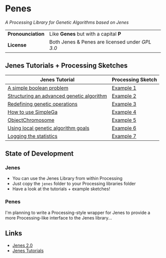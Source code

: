 Penes
=====

*A Processing Library for Genetic Algorithms based on Jenes*  

|                    |                                                          |
|--------------------|----------------------------------------------------------|
| **Pronounciation** | Like **Genes** but with a capital **P**                  |
| **License**        | Both Jenes & Penes are licensed under *GPL 3.0*          |


## Jenes Tutorials + Processing Sketches

| Jenes Tutorial                                            | Processing Sketch |
|-----------------------------------------------------------|-------------------|
| [A simple boolean problem][Tutorial 1]                    | [Example 1][]     |
| [Structuring an advanced genetic algorithm][Tutorial 2]   | [Example 2][]     |
| [Redefining genetic operations][Tutorial 3]               | [Example 3][]     |
| [How to use SimpleGa][Tutorial 4]                         | [Example 4][]     |
| [ObjectChromosome][tutorial 5]                            | [Example 5][]     |
| [Using local genetic algorithm goals][Tutorial 6]         | [Example 6][]     |
| [Logging the statistics][Tutorial 7]                      | [Example 7][]     |


## State of Development

### Jenes ###

* You can use the Jenes Library from within Processing
* Just copy the `jenes` folder to your Processing libraries folder
* Have a look at the tutorials + example sketches!

### Penes ###

I'm planning to write a Processing-style wrapper for Jenes to provide a more Processing-like interface to the Jenes library...


## Links

* [Jenes 2.0](http://jenes.intelligentia.it/)
* [Jenes Tutorials](http://jenes.intelligentia.it/tutorials/)

[Tutorial 1]: http://jenes.intelligentia.it/tutorials/tutorial1
[Tutorial 2]: http://jenes.intelligentia.it/tutorials/tutorial2
[Tutorial 3]: http://jenes.intelligentia.it/tutorials/tutorial3
[Tutorial 4]: http://jenes.intelligentia.it/tutorials/tutorial4
[Tutorial 5]: http://jenes.intelligentia.it/tutorials/tutorial5
[Tutorial 6]: http://jenes.intelligentia.it/tutorials/tutorial6
[Tutorial 7]: http://jenes.intelligentia.it/tutorials/tutorial7


[Example 1]: jenes/examples/tutorial_01_BooleanProblem
[Example 2]: jenes/examples/tutorial_02_PatternProblem
[Example 3]: jenes/examples/tutorial_03_TravelSalesmanProblem
[Example 4]: jenes/examples/tutorial_04_EntropyProblem
[Example 5]: jenes/examples/tutorial_05_OCProblem
[Example 6]: jenes/examples/tutorial_06_Knapsack_problem
[Example 7]: jenes/examples/tutorial_07_KnapsackLoggedProblem